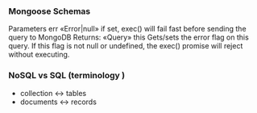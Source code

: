 ### Mongoose Schemas

Parameters
err «Error|null» if set, exec() will fail fast before sending the query to MongoDB
Returns:
«Query» this
Gets/sets the error flag on this query. If this flag is not null or undefined, the exec() promise will reject without executing.

### NoSQL vs SQL (terminology )

- collection <-> tables
- documents <-> records
